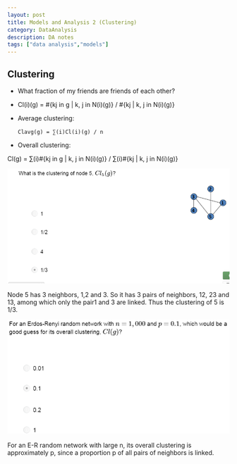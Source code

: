 ```yaml
---
layout: post
title: Models and Analysis 2 (Clustering)
category: DataAnalysis
description: DA notes
tags: ["data analysis","models"]
---
```


## Clustering

- What fraction of my friends are friends of each other?

- Cl(i)(g) = #{kj in g | k, j in N(i)(g)} / #{kj | k, j in N(i)(g)}

- Average clustering:

      Clavg(g) = ∑(i)Cl(i)(g) / n

- Overall clustering:

Cl(g) = ∑(i)#{kj in g | k, j in N(i)(g)} / ∑(i)#{kj | k, j in N(i)(g)}

![img](/public/upload/2014112001.PNG)

Node 5 has 3 neighbors, 1,2 and 3. So it has 3 pairs of neighbors, 12, 23 and 13, among which only the pair1 and 3 are linked. Thus the clustering of 5 is 1/3.

![img1](/public/upload/2014112002.PNG)

For an E-R random network with large n, its overall clustering is approximately p, since a proportion p of all pairs of neighbors is linked.

